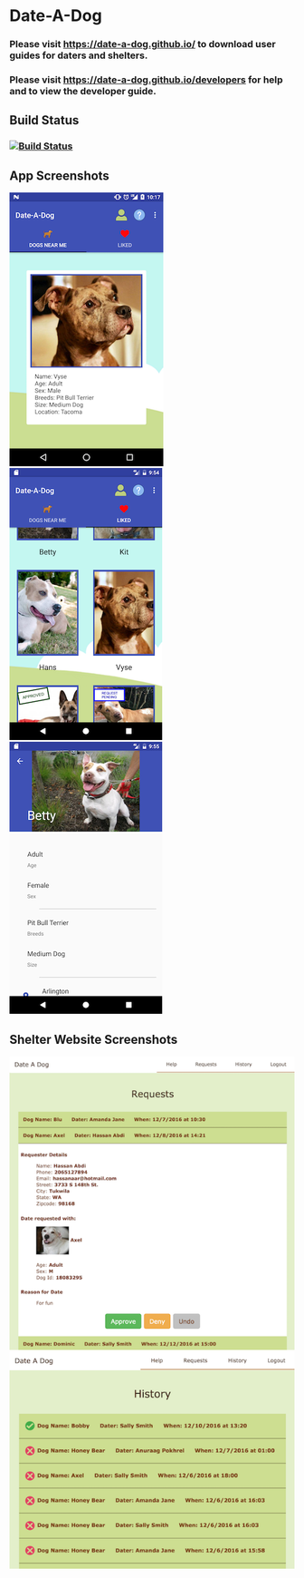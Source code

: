 # Date-A-Dog

### Please visit https://date-a-dog.github.io/ to download user guides for daters and shelters.
### Please visit https://date-a-dog.github.io/developers for help and to view the developer guide.

## Build Status
### [![Build Status](https://travis-ci.org/Date-A-Dog/Date-A-Dog.svg?branch=master)](https://travis-ci.org/Date-A-Dog/Date-A-Dog)

## App Screenshots
![Android Login](/screenshots/android_swipe_screen.png)  ![Android Liked Dogs](/screenshots/android_liked_dogs_screen.png)  ![Android Dog Profile](/screenshots/android_dog_profile_screen.png)

## Shelter Website Screenshots
![Shelter Requests](/screenshots/shelter_requests.png)
![Shelter History](/screenshots/shelter_history.png)
